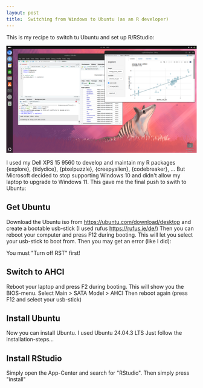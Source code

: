 ```yaml
---
layout: post
title:  Switching from Windows to Ubuntu (as an R developer)
---
```


This is my recipe to switch tu Ubuntu and set up R/RStudio:

![Ubuntu running R/RStudio](../images/windows-ubuntu-ready.png)

I used my Dell XPS 15 9560 to develop and maintain my R packages {explore}, {tidydice}, {pixelpuzzle}, {creepyalien}, {codebreaker}, ... 
But Microsoft decided to stop supporting Windows 10 and didn't allow my laptop to upgrade to Windows 11. This gave me the final push to swith to Ubuntu: 

## Get Ubuntu

Download the Ubuntu iso from https://ubuntu.com/download/desktop and create a bootable usb-stick (I used rufus https://rufus.ie/de/)
Then you can reboot your computer and press F12 during booting. This will let you select your usb-stick to boot from. Then you may get an error (like I did):

You must "Turn off RST" first!

## Switch to AHCI

Reboot your laptop and press F2 during booting. This will show you the BIOS-menu.
Select Main > SATA Model > AHCI
Then reboot again (press F12 and select your usb-stick)

## Install Ubuntu

Now you can install Ubuntu. I used Ubuntu 24.04.3 LTS Just follow the installation-steps...

## Install RStudio

Simply open the App-Center and search for "RStudio". Then simply press "install"



